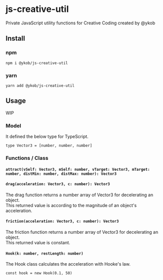 # js-creative-util

Private JavaScript utility functions for Creative Coding created by @ykob

## Install

### npm

```
npm i @ykob/js-creative-util
```

### yarn

```
yarn add @ykob/js-creative-util
```

## Usage

WIP

### Model

It defined the below type for TypeScript.

```
type Vector3 = [number, number, number]
```

### Functions / Class

#### `attract(vSelf: Vector3, mSelf: number, vTarget: Vector3, mTarget: number, distMin: number, distMax: number): Vector3`

#### `drag(acceleration: Vector3, c: number): Vector3`

The drag function returns a number array of Vector3 for decelerating an object.  
This returned value is according to the magnitude of an object's acceleration.

#### `friction(acceleration: Vector3, c: number): Vector3`

The friction function returns a number array of Vector3 for decelerating an object.  
This returned value is constant.

#### `Hook(k: number, restLength: number)`

The Hook class calculates the acceleration with Hooke's law.

```
const hook = new Hook(0.1, 50)
```
